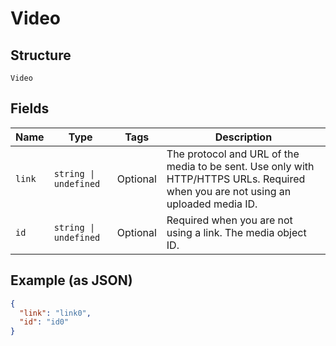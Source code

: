 
# Video

## Structure

`Video`

## Fields

| Name | Type | Tags | Description |
|  --- | --- | --- | --- |
| `link` | `string \| undefined` | Optional | The protocol and URL of the media to be sent. Use only with HTTP/HTTPS URLs. Required when you are not using an uploaded media ID. |
| `id` | `string \| undefined` | Optional | Required when you are not using a link. The media object ID. |

## Example (as JSON)

```json
{
  "link": "link0",
  "id": "id0"
}
```

